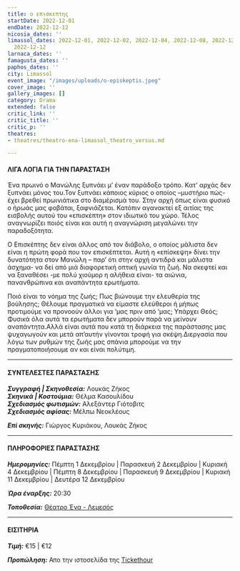 ```yaml
---
title: ο επισκεπτης
startDate: 2022-12-01
endDate: 2022-12-12
nicosia_dates: ''
limassol_dates: 2022-12-01, 2022-12-02, 2022-12-04, 2022-12-08, 2022-12-09, 2022-12-11,
  2022-12-12
larnaca_dates: ''
famagusta_dates: ''
paphos_dates: ''
city: Limassol
event_image: "/images/uploads/o-episkeptis.jpeg"
cover_image: ''
gallery_images: []
category: Drama
extended: false
critic_link: ''
critic_title: ''
critic_p: ''
theatres:
- theatres/theatro-ena-limassol_theatro_versus.md

---
```

#### ΛΙΓΑ ΛΟΓΙΑ ΓΙΑ ΤΗΝ ΠΑΡΑΣΤΑΣΗ

Ένα πρωινό ο Μανώλης ξυπνάει μ’ έναν παράδοξο τρόπο. Κατ’ αρχάς δεν ξυπνάει μόνος του.Τον ξυπνάει κάποιος κύριος ο οποίος –μυστήριο πώς- έχει βρεθεί πρωινιάτικα στο διαμέρισμά του. Στην αρχή όπως είναι φυσικό ο ήρωάς μας φοβάται, ξαφνιάζεται. Κατόπιν αγανακτεί εξ αιτίας της εισβολής αυτού του «επισκέπτη» στον ιδιωτικό του χώρο. Τέλος αναγνωρίζει ποιός είναι και αυτή η αναγνώριση μεγαλώνει την παραδοξότητα.

Ο Επισκέπτης δεν είναι άλλος από τον διάβολο, ο οποίος μάλιστα δεν είναι η πρώτη φορά που τον επισκέπτεται. Αυτή η «επίσκεψη» δίνει την δυνατότητα στον Μανώλη – παρ’ ότι στην αρχή αντιδρά και μάλιστα άσχημα- να δεί από μιά διαφορετική οπτική γωνία τη ζωή. Να σκεφτεί και να ξαναθέσει -με πολύ χιούμορ η αλήθεια είναι- τα αιώνια, πανανθρώπινα και αναπάντητα ερωτήματα.

Ποιό είναι το νόημα της ζωής; Πως βιώνουμε την ελευθερία της βούλησης; Θέλουμε πραγματικά να είμαστε ελεύθεροι ή μήπως προτιμούμε να προνοούν άλλοι για ‘μας πριν από ‘μας; Υπάρχει Θεός; Φυσικά όλα αυτά τα ερωτήματα δεν μπορούν παρά να μείνουν αναπάντητα.Αλλά είναι αυτά που κατά τη διάρκεια της παράστασης μας ψυχαγωγούν και μετά απ’αυτήν γίνονται τροφή για σκέψη.Διεργασία που λόγω των ρυθμών της ζωής μας σπάνια μπορούμε να την πραγματοποιήσουμε αν και είναι πολύτιμη.

***

#### ΣΥΝΤΕΛΕΣΤΕΣ ΠΑΡΑΣΤΑΣΗΣ

**_Συγγραφή | Σκηνοθεσία:_** Λουκάς Ζήκος  
**_Σκηνικά | Κοστούμια:_** Θέλμα Κασουλίδου  
**_Σχεδιασμός φωτισμών:_** Αλεξάντερ Γιότοβιτς  
**_Σχεδιασμός αφίσας:_** Μέλπω Νεοκλέους

**_Επί σκηνής:_** Γιώργος Κυριάκου, Λουκάς Ζήκος

***

#### ΠΛΗΡΟΦΟΡΙΕΣ ΠΑΡΑΣΤΑΣΗΣ

**_Ημερομηνίες:_** Πέμπτη 1 Δεκεμβρίου | Παρασκευή 2 Δεκεμβρίου | Κυριακή 4 Δεκεμβρίου | Πέμπτη 8 Δεκεμβρίου | Παρασκευή 9 Δεκεμβρίου | Κυριακή 11 Δεκεμβρίου | Δευτέρα 12 Δεκεμβρίου

**_Ώρα έναρξης:_** 20:30

**_Τοποθεσία:_** [Θέατρο Ένα - Λεμεσός](?#map)

***

#### ΕΙΣΙΤΗΡΙΑ

**_Τιμή:_** €15 | €12

**_Προπώληση:_** Απο την ιστοσελίδα της [Tickethour](https://shop.tickethour.com/ticketmaster_se_4055.html)